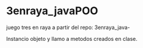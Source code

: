 # 3enraya_javaPOO

juego tres en raya a partir del repo: 3enraya_java-

Instancio objeto y llamo a metodos creados en clase.
